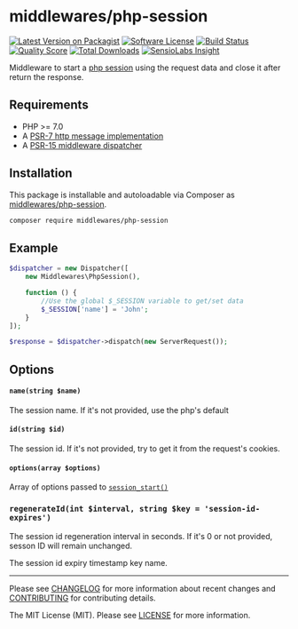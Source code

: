 # middlewares/php-session

[![Latest Version on Packagist][ico-version]][link-packagist]
[![Software License][ico-license]](LICENSE)
[![Build Status][ico-travis]][link-travis]
[![Quality Score][ico-scrutinizer]][link-scrutinizer]
[![Total Downloads][ico-downloads]][link-downloads]
[![SensioLabs Insight][ico-sensiolabs]][link-sensiolabs]

Middleware to start a [php session](http://php.net/manual/en/book.session.php) using the request data and close it after return the response.

## Requirements

* PHP >= 7.0
* A [PSR-7 http message implementation](https://github.com/middlewares/awesome-psr15-middlewares#psr-7-implementations)
* A [PSR-15 middleware dispatcher](https://github.com/middlewares/awesome-psr15-middlewares#dispatcher)

## Installation

This package is installable and autoloadable via Composer as [middlewares/php-session](https://packagist.org/packages/middlewares/php-session).

```sh
composer require middlewares/php-session
```

## Example

```php
$dispatcher = new Dispatcher([
	new Middlewares\PhpSession(),

    function () {
        //Use the global $_SESSION variable to get/set data
        $_SESSION['name'] = 'John';
    }
]);

$response = $dispatcher->dispatch(new ServerRequest());
```

## Options

#### `name(string $name)`

The session name. If it's not provided, use the php's default

#### `id(string $id)`

The session id. If it's not provided, try to get it from the request's cookies.

#### `options(array $options)`

Array of options passed to [`session_start()`](http://php.net/session_start)

### `regenerateId(int $interval, string $key = 'session-id-expires')`

The session id regeneration interval in seconds. If it's 0 or not provided, sesson ID will remain unchanged.

The session id expiry timestamp key name.

---

Please see [CHANGELOG](CHANGELOG.md) for more information about recent changes and [CONTRIBUTING](CONTRIBUTING.md) for contributing details.

The MIT License (MIT). Please see [LICENSE](LICENSE) for more information.

[ico-version]: https://img.shields.io/packagist/v/middlewares/php-session.svg?style=flat-square
[ico-license]: https://img.shields.io/badge/license-MIT-brightgreen.svg?style=flat-square
[ico-travis]: https://img.shields.io/travis/middlewares/php-session/master.svg?style=flat-square
[ico-scrutinizer]: https://img.shields.io/scrutinizer/g/middlewares/php-session.svg?style=flat-square
[ico-downloads]: https://img.shields.io/packagist/dt/middlewares/php-session.svg?style=flat-square
[ico-sensiolabs]: https://img.shields.io/sensiolabs/i/ddd29a82-48bb-4fdd-a71d-98a3c00abd7c.svg?style=flat-square

[link-packagist]: https://packagist.org/packages/middlewares/php-session
[link-travis]: https://travis-ci.org/middlewares/php-session
[link-scrutinizer]: https://scrutinizer-ci.com/g/middlewares/php-session
[link-downloads]: https://packagist.org/packages/middlewares/php-session
[link-sensiolabs]: https://insight.sensiolabs.com/projects/ddd29a82-48bb-4fdd-a71d-98a3c00abd7c
